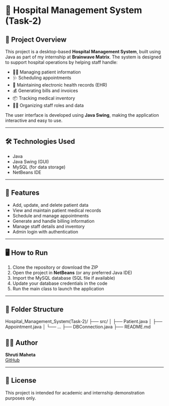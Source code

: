 # 🏥 Hospital Management System (Task-2)

## 📌 Project Overview

This project is a desktop-based **Hospital Management System**, built using Java as part of my internship at **Brainwave Matrix**. The system is designed to support hospital operations by helping staff handle:

- 🧑‍⚕️ Managing patient information  
- 🩺 Scheduling appointments  
- 📄 Maintaining electronic health records (EHR)  
- 💰 Generating bills and invoices  
- 📦 Tracking medical inventory  
- 👨‍💼 Organizing staff roles and data

The user interface is developed using **Java Swing**, making the application interactive and easy to use.

---

## 🛠️ Technologies Used

- Java  
- Java Swing (GUI)  
- MySQL (for data storage)  
- NetBeans IDE

---

## 🚀 Features

- Add, update, and delete patient data  
- View and maintain patient medical records  
- Schedule and manage appointments  
- Generate and handle billing information  
- Manage staff details and inventory  
- Admin login with authentication

---

## 🖥️ How to Run

1. Clone the repository or download the ZIP  
2. Open the project in **NetBeans** (or any preferred Java IDE)  
3. Import the MySQL database (SQL file if available)  
4. Update your database credentials in the code  
5. Run the main class to launch the application

---

## 📂 Folder Structure
Hospital_Management_System(Task-2)/
├── src/
│ ├── Patient.java
│ ├── Appointment.java
│ └── ...
├── DBConnection.java
├── README.md


## 🙋‍♀️ Author

**Shruti Maheta**  
[GitHub](https://github.com/Shrutimaheta)

---

## 📃 License

This project is intended for academic and internship demonstration purposes only.
